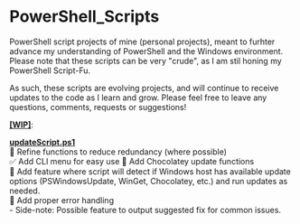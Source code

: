 # PowerShell_Scripts
PowerShell script projects of mine (personal projects), meant to furhter advance my understanding of PowerShell and the Windows environment.
Please note that these scripts can be very "crude", as I am stil honing my PowerShell Script-Fu.

As such, these scripts are evolving projects, and will continue to receive updates to the code as I learn and grow.
Please feel free to leave any questions, comments, requests or suggestions!

<b><u>[WIP]</u></b>:<br>

  <u><b>updateScript.ps1</b></u><br>
  🚧  Refine functions to reduce redundancy (where possible)<br>
  ✅  Add CLI menu for easy use
  🚧  Add Chocolatey update functions<br>
  🚧  Add feature where script will detect if Windows host has available update options (PSWindowsUpdate, WinGet, Chocolatey, etc.) and run updates as needed.<br>
  🚧  Add proper error handling<br>
      - Side-note: Possible feature to output suggested fix for common issues.
